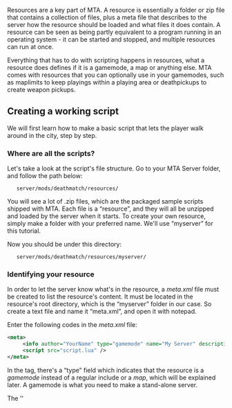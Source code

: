 Resources are a key part of MTA. A resource is essentially a folder or zip file that contains a collection of files, plus a meta file that describes to the server how the resource should be loaded and what files it does contain. A resource can be seen as being partly equivalent to a program running in an operating system - it can be started and stopped, and multiple resources can run at once.

Everything that has to do with scripting happens in resources, what a resource does defines if it is a gamemode, a map or anything else. MTA comes with resources that you can optionally use in your gamemodes, such as maplimits to keep playings within a playing area or deathpickups to create weapon pickups.

Creating a working script
-------------------------

We will first learn how to make a basic script that lets the player walk around in the city, step by step.

### Where are all the scripts?

Let's take a look at the script's file structure. Go to your MTA Server folder, and follow the path below:

`   server/mods/deathmatch/resources/`

You will see a lot of .zip files, which are the packaged sample scripts shipped with MTA. Each file is a “resource”, and they will all be unzipped and loaded by the server when it starts. To create your own resource, simply make a folder with your preferred name. We'll use “myserver” for this tutorial.

Now you should be under this directory:

`   server/mods/deathmatch/resources/myserver/`

### Identifying your resource

In order to let the server know what's in the resource, a *meta.xml* file must be created to list the resource's content. It must be located in the resource's root directory, which is the “myserver” folder in our case. So create a text file and name it “meta.xml”, and open it with notepad.

Enter the following codes in the *meta.xml* file:

``` xml
<meta>
     <info author="YourName" type="gamemode" name="My Server" description="My first MTA server" />
     <script src="script.lua" />
</meta>
```

In the *<info />* tag, there's a “type” field which indicates that the resource is a *gamemode* instead of a regular include or a *map*, which will be explained later. A gamemode is what you need to make a stand-alone server.

The ''

<script />
'' tag indicates the script files contained in the resource, which we will create next.

### Creating a simple script

Note that in the ''

<script />
'' tag above, the .lua file is not under another directory. Therefore we'll create the file in the same folder as meta.xml. Now you can copy and paste the following code into script.lua:

``` lua
local spawnX, spawnY, spawnZ = 1959.55, -1714.46, 10
function joinHandler()
    spawnPlayer(source, spawnX, spawnY, spawnZ)
    fadeCamera(source, true)
    setCameraTarget(source, source)
    outputChatBox("Welcome to My Server", source)
end
addEventHandler("onPlayerJoin", getRootElement(), joinHandler)
```

The script will spawn you at the coordinate (x, y, z) specified above, when you join the game. Note that the *fadeCamera* function must be used or the screen will be black. Also, in releases after DP2, you need to set the camera target (otherwise all the player will see is blue sky).

The **source** variable indicates who triggered the event. Since a player has joined when the code is triggered, you use this variable to look which has joined. So it'll spawn that player instead of everyone or a random person.

If we have a closer look on [addEventHandler](/addEventHandler.md "wikilink"), you can see 3 things: 'onPlayerJoin', which indicates when it's triggered. getRootElement(), which shows by what/who it can be triggered. (getRootElement() is everything/everyone) And joinHandler, which indicates the function that has to be triggered after the event is triggered. Other details will be explained later in another example, now let's just run the server and try it out!

### Running the script

To get the server started, simply run the executable under the server/ directory. A list of server stats will be shown first; note the port number, which you'll need when joining the game. Then the server loads all the resources under the mods/deathmatch/resources/ directory, and then “ready to accept connections!”

Before you connect to the server, you must run the gamemode. Type “start myserver” and press Enter. The server will start the gamemode you just created, and will also show any errors and warnings from this point on. Now you can start the MTA client, and “Quick Connect” using the IP address of your server and the port number you saw earlier. If all goes well, after a few seconds your character will be walking on the streets of Los Santos.

Next we'll add a command to your script that players can use to spawn a vehicle beside their position. You may skip it and check out more advanced scripting with the [Map Manager](/Map_manager.md "wikilink"), which continues this tutorial. Another branch from this tutorial is [Introduction to Scripting GUI](/Introduction_to_Scripting_GUI.md "wikilink"), you may follow it to see how Graphical User Interface in MTA is drawn and scripted.

Creating a simple command
-------------------------

Let's go back to the content of the *script.lua* file. As mentioned above, we want to provide a command to create a vehicle beside your current position in the game. Firstly we need to create a function we want to call and a command handler that creates the command the player will be able to enter in the console.

``` lua
-- create the function the command handler calls, with the arguments: thePlayer, command, vehicleModel
function createVehicleForPlayer(thePlayer, command, vehicleModel)
   -- create a vehicle and stuff
end

-- create a command handler
addCommandHandler("createvehicle", createVehicleForPlayer)
```

*Note: Function names are clickable in code examples on the wiki and linked to the functions' documentation.*

#### About command handlers

The first argument of [addCommandHandler](/addCommandHandler.md "wikilink") is the name of the command the player will be able to enter, the second argument is the function this will call, in this case *createVehicleForPlayer*.

If you have already experience in scripting, you will know that you call a function like this:

``` lua
functionName(argument1, argument2, argument3, ..)
```

``` lua
functionName(thePlayer, commandName, argument3, ..)
```

If we have a closer look on the lower example above, we can see argument1 is thePlayer and argument2 the commandName. thePlayer is simply the one who typed the command, so whatever you call it, the variable will contain the player who activated the command. commandName is simply the command they typed. So if they typed "/greet", this argument will contain “greet”. Argument 3 is something extra the player typed, you'll learn it a little bit further in the tutorial. Never forget that the first 2 arguments are standard arguments, but you can name them to anything you want.

We called the [addCommandHandler](/addCommandHandler.md "wikilink") function this way already and since *createVehicleForPlayer* is a function too, it can be called that way as well. But we are using a command handler for that, which calls it in a similiar manner, internally.

For example: Someone types “createvehicle 468” ingame in the console to spawn a Sanchez, the command handler calls the createVehicleForPlayer function, as **if** we would have this line of code in the script:

``` lua
createVehicleForPlayer(thePlayer,"createvehicle","468") -- thePlayer is the player element of the player who entered the command
```

As we can see, it provides several parameters: the player who called the command, the command he entered and whatever text he had after that, in this case “468” as vehicle id for the Sanchez. The first two parameters are the same with all command handlers, which you can read on the [addEventHandler](/addEventHandler.md "wikilink") page. For this fact, you always have to define at least those two parameters to use any after that (for example to process text that was entered after the command, like in our example the vehicle model id).

*Note: You have to add the command handler AFTER you defined the handler function, else it can't find it. The order of execution matters.*

#### Writing the function

In order to fill the function we created, we need to think about what we have to do:

-   Get the players position, so we know where to spawn the vehicle (we want it to appear right beside the player)
-   Calculate the position we want to spawn the vehicle at (we don't want it to appear in the player)
-   Spawn the vehicle
-   Check if it has been spawned successfully, or output a message

In order to achieve our goals, we have to use several functions. To find function we need to use, we should visit the [Server Functions List](/Scripting_Functions.md "wikilink"). First we need a function to get the players position. Since players are Elements, we first jump to the **Element functions** where we find the [getElementPosition](/getElementPosition.md "wikilink") function. By clicking on the function name in the list, you get to the function description. There we can see the syntax, what it returns and usually an example. The syntax shows us what arguments we can or have to submit.

For [getElementPosition](/getElementPosition.md "wikilink"), the syntax is:

``` lua
float, float, float getElementPosition ( element theElement )
```

The three *float* in front of the function name are the return type. In this case it means the function returns three floating point numbers. (x, y and z) Within the parentheses, you can see what arguments you have to submit. In this case only the element whose position you want to get, which is the player in our example.

``` lua
function createVehicleForPlayer(thePlayer, command, vehicleModel)
    -- get the position and put it in the x,y,z variables
    -- (local means, the variables only exist in the current scope, in this case, the function)
    local x,y,z = getElementPosition(thePlayer)
end
```

Next we want to ensure that the vehicle won't spawn directly in the player, so we add a few units to the *x* variable, which will make it spawn east from the player.

``` lua
function createVehicleForPlayer(thePlayer, command, vehicleModel)
    local x,y,z = getElementPosition(thePlayer) -- get the position of the player
    x = x + 5 -- add 5 units to the x position
end
```

Now we need another function, one to spawn a vehicle. We once again search for it on the [Server Functions List](/Scripting_Functions.md "wikilink"), this time - since we are talking about vehicles - in the **Vehicle functions** section, where we will choose [createVehicle](/createVehicle.md "wikilink"). In this function's syntax, we only have one return type (which is more common), a vehicle element that points to the vehicle we just created. Also, we see that some arguments are enclosed within \[ \] which means that those are optional.

We already have all arguments we need for [createVehicle](/createVehicle.md "wikilink") in our function: The position we just calculated in the *x,y,z* variables and the model id that we provided through the command (“createvehicle 468”) and can access in the function as *vehicleModel* variable.

``` lua
function createVehicleForPlayer(thePlayer, command, vehicleModel)
    local x,y,z = getElementPosition(thePlayer) -- get the position of the player
    x = x + 5 -- add 5 units to the x position
    -- create the vehicle and store the returned vehicle element in the ''createdVehicle'' variable
    local createdVehicle = createVehicle(tonumber(vehicleModel),x,y,z)
end
```

Of course this code can be improved in many ways, but at least we want to add a check whether the vehicle was created successfully or not. As we can read on the [createVehicle](/createVehicle.md "wikilink") page under **Returns**, the function returns *false* when it was unable to create the vehicle. Thus, we check the value of the *createVehicle* variable.

Now we have our complete script:

``` lua
function createVehicleForPlayer(thePlayer, command, vehicleModel)
    local x,y,z = getElementPosition(thePlayer) -- get the position of the player
    x = x + 5 -- add 5 units to the x position
    local createdVehicle = createVehicle(tonumber(vehicleModel),x,y,z)
    -- check if the return value was ''false''
    if (createdVehicle == false) then
        -- if so, output a message to the chatbox, but only to this player.
        outputChatBox("Failed to create vehicle.",thePlayer)
    end
end
addCommandHandler("createvehicle", createVehicleForPlayer)
```

As you can see, we introduced another function with [outputChatBox](/outputChatBox.md "wikilink"). By now, you should be able to explore the function's documentation page yourself. For more advanced scripting, please check out the [Map Manager](/Map_manager.md "wikilink").

What you need to know
---------------------

You already read some things about resources, command handlers and finding functions in the documentation in the first paragraph, but there is much more to learn. This section will give you a rather short overview over some of these things, while linking to related pages if possible.

### Clientside and Serverside scripts

You may have already noticed these or similiar terms (Server/Client) somewhere on this wiki, mostly in conjunction with functions. MTA not only supports scripts that run on the server and provide commands (like the one we wrote above) or other features, but also scripts that run on the MTA client the players use to connect to the server. The reason for this is, that some features MTA provides have to be clientside (like a GUI - Graphical User Interface), others should be because they work better and still others are better off to be serverside or just don't work clientside.

Most scripts you will make (gamemodes, maps) will probably be serverside, like the one we wrote in the first section. If you run into something that can't be solved serverside, you will probably have to make it clientside. For a clientside script for example, you would create a ordinary script file (for example called *client.lua*) and specify it in the meta.xml, like this:

``` xml
<script src="client.lua" type="client" />
```

The *type* attribute defaults to 'server', so you only need to specify it for clientside scripts. When you do this, the clientside script will be downloaded to the player's computer once he connects to the server. Read more about [Client side scripts](/Client_side_scripts.md "wikilink").

### More complex resources

The previous section showed briefly how to add clientside scripts to the resource, but there is also much more possible. As mentioned at the very top of this page, resources can be pretty much everything. Their purpose is defined by what they do. Let's have some theoretical resources, by looking at the files it contains, the *meta.xml* and what they might do:

#### First example - A utility script

``` xml
/admin_commands
    /meta.xml
    /commands.lua
    /client.lua
```

``` xml
<meta>
    <info author="Someguy" description="admin commands" />
    <script src="commands.lua" />
    <script src="client.lua" type="client" />
</meta>
```

-   The *commands.lua* provides some admin commands, like banning a player, muting or something else that can be used to admin the server
-   The *client.lua* provides a GUI to be able to perform the mentioned actions easily

This example might be running all the time (maybe even auto-started when the server starts) as it's useful during the whole gaming experience and also wont interfere with the gameplay, unless an admin decides to take some action of course.

#### Second example - A gamemode

``` xml
/counterstrike
    /meta.xml
    /counterstrike.lua
    /buymenu.lua
```

``` xml
<meta>
    <info author="Someguy" description="Counterstrike remake" type="gamemode" />
    <script src="counterstrike.lua" />
    <script src="buymenu.lua" type="client" />
</meta>
```

-   The *counterstrike.lua* contains similiar to the following features:
    -   Let players choose their team and spawn them
    -   Provide them with weapons, targets and instructions (maybe read from a Map, see below)
    -   Define the game's rules, e.g. when does the round end, what happens when a player dies
    -   .. and maybe some more
-   The *buymenu.lua* is a clientside script and creates a menu to buy weapons

This example can be called a gamemode, since it not only intereferes with the gameplay, but actually defines the rules of it. The *type* attribute indicates that this example works with the [Map manager](/Map_manager.md "wikilink"), yet another resource that was written by the QA Team to manage gamemodes and map loading. It is highly recommended that you base your gamemodes on the techniques it provides.

This also means that the gamemode probably won't run without a map. Gamemodes should always be as generic as possible. An example for a map is stated in the next example.

#### Third example - A Map

``` xml
/cs-airport
    /meta.xml
    /airport.map
    /airport.lua
```

``` xml
<meta>
    <info author="Someguy" description="Counterstrike airport map" type="map" gamemodes="counterstrike" />
    <map src="airport.map" />
    <script src="airport.lua" />
</meta>
```

-   The *airport.map* in a XML file that provides information about the map to the gamemode, these may include:
    -   Where the players should spawn, with what weapons, what teams there are
    -   What the targets are
    -   Weather, World Time, Timelimit
    -   Provide vehicles
-   The *airport.lua* might contain map-specific features, that may include:
    -   Opening some door/make something explode when something specific happens
    -   Create or move some custom objects, or manipulate objects that are created through the .map file
    -   .. anything else map-specific you can think of

As you can see, the *type* attribute changed to 'map', telling the [Map manager](/Map_manager.md "wikilink") that this resource is a map, while the *gamemodes* attribute tells it for which gamemodes this map is valid, in this case the gamemode from the above example. What may come as a surprise is that there is also a script in the Map resource. Of course this is not necessarily needed in a map, but opens a wide range of possibilities for map makers to create their own world within the rules of the gamemode they create it for.

The *airport.map* file might look similiar to this:

``` xml
<map mode="deathmatch" version="1.0">
    <terrorists>
        <spawnpoint posX="2332.23" posY="-12232.33" posZ="4.42223" skins="23-40" />
    </terrorists>
    <counterterrorists>
        <spawnpoint posX="2334.23443" posY="-12300.233" posZ="10.2344" skins="40-50" />
    </counterterrorists>

    <bomb posX="23342.23" posY="" posZ="" />
    
    <vehicle posX="" posY="" posZ="" model="602" /> 
    <vehicle posX="" posY="" posZ="" model="603" /> 
</map>
```

When a gamemode is started with a map, the map resources is automatically started by the mapmanager and the information it contains can be read by the gamemode resource. When the map changes, the current map resource is stopped and the next map resource is started. For a more in-depth explanation and examples of how map resources are utilized in the main script, please visit the [Writing Gamemodes](/Writing_Gamemodes.md "wikilink") page.

### Events

[Events](/Event.md "wikilink") are the way MTA tells scripts about things that happen. For example when a player dies, the [onPlayerWasted](/onPlayerWasted.md "wikilink") event is triggered. In order to perform any actions when a player dies, you have to prepare yourself similiar to adding a command handler, as shown in [the first chapter](/#Writing_the_script.md "wikilink").

This example will output a message with the name of the player who died:

``` lua
function playerDied(totalAmmo, killer, killerWeapon, bodypart)
    outputChatBox(getPlayerName(source).." died!")
end
addEventHandler("onPlayerWasted",getRootElement(),playerDied)
```

Instead of showing what arguments are needed, the documentation page for Events shows what parameters are passed to the handler function, similiar to the way a [command handler](/#About_command_handlers.md "wikilink") does, just that it is different from event to event. Another important point is the *source* variable, that exists in handler functions. It doesn't have to be added to the parameter list of the function, but it still exists. It has a different value from event to event, for player events (as in the example above) it is the player element. As another example, you can take a look at the basic spawning player script in the first section to get an idea how *source* is used.

Where to go from here
---------------------

You should now be familiar with the most basic aspects of MTA scripting and also a bit with the documentation. The [Main Page](/Main_Page.md "wikilink") provides you with links to more information, Tutorials and References that allow a deeper look into the topics you desire to learn about. **See also:**

-   [OOP Scripting Introduction](/OOP_Introduction.md "wikilink")
-   [Advanced Topics](/Advanced_Topics.md "wikilink")
-   [Script security](/Script_security.md "wikilink")
-   [Scripting Introduction Urdu](/Scripting_Introduction_Urdu.md "wikilink")

[es:Introducción a la Programación](/es:Introducción_a_la_Programación.md "wikilink") [it:Introduzione allo scripting](/it:Introduzione_allo_scripting.md "wikilink") [nl:Scripting\_introductie](/nl:Scripting_introductie.md "wikilink") [pt-br:Introdução ao Scripting](/pt-br:Introdução_ao_Scripting.md "wikilink") [ru:Scripting Introduction](/ru:Scripting_Introduction.md "wikilink") [ar:مقدمه\_في\_البرمجه](/ar:مقدمه_في_البرمجه.md "wikilink") [zh-cn:脚本编写介绍](/zh-cn:脚本编写介绍.md "wikilink") [Category:Tutorials](/Category:Tutorials.md "wikilink")
